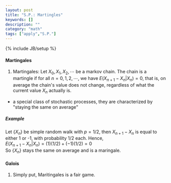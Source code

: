 ```yaml
---
layout: post
title: "S.P.: Martingles"
keywords: [] 
description: ""
category: "math"
tags: ["apply","S.P."]
---
```

{% include JB/setup %}
#### Martingales
1. Martingales: Let $X_0,X_1,X_2,\cdots$ be a markov chain. The chain is a
   martingle if for all $n=0,1,2,\cdots$, we have $E(X_{n+1} - X_n|X_n)=0$, that
   is, on average the chain's value does not change, regardless of what the
   current value $X_n$ actually is.
- a special class of stochastic processes, they are characterized
   by "staying the same on average"

##### Example
Let {$X_n$} be simple random walk with $p=1/2$, then $X_{n+1}-X_n$ is equal to
either 1 or -1, with probability 1/2 each. Hence, <br />
$E(X_{n+1}-X_n|X_n)=(1)(1/2)+(-1)(1/2)=0$ <br />
So {$X_n$} stays the same on average and is a maringale.



#### Galois
1. Simply put, Maritingales is a fair game.
